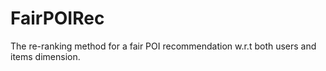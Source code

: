 # FairPOIRec
The re-ranking method for a fair POI recommendation w.r.t both users and items dimension.
